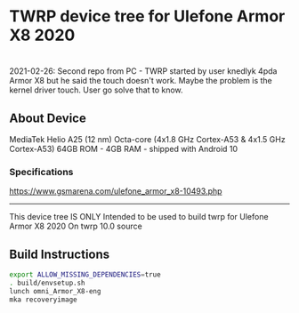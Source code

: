 # TWRP device tree for Ulefone Armor X8 2020
# 
2021-02-26: Second repo from PC - TWRP started by user knedlyk 4pda Armor X8 but he said the touch doesn't work. Maybe the problem is the kernel driver touch. User go solve that to know.

## About Device
MediaTek Helio A25 (12 nm)
Octa-core (4x1.8 GHz Cortex-A53 & 4x1.5 GHz Cortex-A53)
64GB ROM - 4GB RAM - shipped with Android 10

### Specifications

https://www.gsmarena.com/ulefone_armor_x8-10493.php

---

This device tree IS ONLY Intended to be used to build twrp for Ulefone Armor X8 2020 On twrp 10.0 source


## Build Instructions
```sh
export ALLOW_MISSING_DEPENDENCIES=true
. build/envsetup.sh
lunch omni_Armor_X8-eng
mka recoveryimage
```
